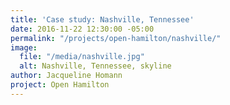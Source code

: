 ```yaml
---
title: 'Case study: Nashville, Tennessee'
date: 2016-11-22 12:30:00 -05:00
permalink: "/projects/open-hamilton/nashville/"
image:
  file: "/media/nashville.jpg"
  alt: Nashville, Tennessee, skyline
author: Jacqueline Homann
project: Open Hamilton
---
```


